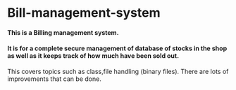 # Bill-management-system
#### This is a Billing management system.
#### It is for a complete secure management of database of stocks in the shop as well as it keeps track of how much have been sold out.
This covers topics such as class,file handling (binary files).
There are lots of improvements that can be done.
